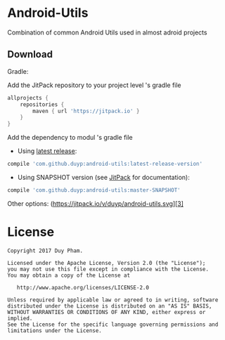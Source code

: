 Android-Utils
========

Combination of common Android Utils used in almost adroid projects

Download
--------

Gradle:

Add the JitPack repository to your project level 's gradle file

```groovy
allprojects {
    repositories {
        maven { url 'https://jitpack.io' }
    }
}
```
  
Add the dependency to modul 's gradle file

* Using [latest release][1]:
```groovy
compile 'com.github.duyp:android-utils:latest-release-version'
```

* Using SNAPSHOT version (see [JitPack][2] for documentation):
```groovy
compile 'com.github.duyp:android-utils:master-SNAPSHOT'
```

Other options: (https://jitpack.io/v/duyp/android-utils.svg][3]

License
=======

    Copyright 2017 Duy Pham.

    Licensed under the Apache License, Version 2.0 (the "License");
    you may not use this file except in compliance with the License.
    You may obtain a copy of the License at

       http://www.apache.org/licenses/LICENSE-2.0

    Unless required by applicable law or agreed to in writing, software
    distributed under the License is distributed on an "AS IS" BASIS,
    WITHOUT WARRANTIES OR CONDITIONS OF ANY KIND, either express or implied.
    See the License for the specific language governing permissions and
    limitations under the License.

[1]: https://github.com/duyp/android-utils/releases
[2]: https://jitpack.io/docs/#snapshots
[3]: https://jitpack.io/#duyp/android-utils

